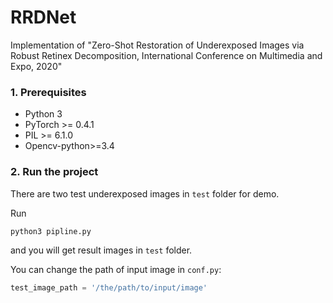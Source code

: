 # RRDNet
Implementation of "Zero-Shot Restoration of Underexposed Images via Robust Retinex Decomposition, International Conference on Multimedia and Expo, 2020"

### 1. Prerequisites

* Python 3
* PyTorch >= 0.4.1
* PIL >= 6.1.0
* Opencv-python>=3.4

### 2. Run the project

There are two test underexposed images in `test` folder for demo.

Run

```Cmd
python3 pipline.py
```

and you will get result images in `test` folder.

You can change the path of input image in `conf.py`:

```python
test_image_path = '/the/path/to/input/image'
```





